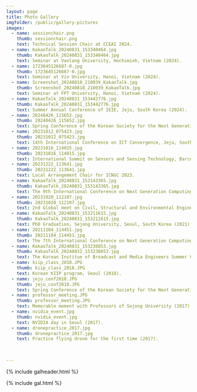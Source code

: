```yaml
---
layout: page
title: Photo Gallery
imgfolder: /public/gallery-pictures
images:
  - name: sessionchair.png
    thumb: sessionchair.png
    text: Technical Session Chair at CCEAI 2024.
  - name: KakaoTalk_20240831_153340464.jpg
    thumb: KakaoTalk_20240831_153340464.jpg
    text: Seminar at Vanlang University, Hochiminh, Vietnam (2024).
  - name: 1723645126687-0.jpg
    thumb: 1723645126687-0.jpg
    text: Seminar at Vin University, Hanoi, Vietnam (2024).
  - name: Screenshot_20240818_210039_KakaoTalk.jpg
    thumb: Screenshot_20240818_210039_KakaoTalk.jpg
    text: Seminar at FPT University, Hanoi, Vietnam (2024).
  - name: KakaoTalk_20240831_153442776.jpg
    thumb: KakaoTalk_20240831_153442776.jpg
    text: Summer Annual Conference of IEIE, Jeju, South Korea (2024).
  - name: 20240426_115652.jpg
    thumb: 20240426_115652.jpg
    text: Spring Conference of the Korean Society for the Next Generation Computing, Chungju, South Korea (2024).
  - name: 20231012_075423.jpg
    thumb: 20231012_075423.jpg
    text: 14th International Conference on ICT Convergence, Jeju, South Korea (2023).
  - name: 20231016_114015.jpg
    thumb: 20231016_114015.jpg
    text: International Summit on Sensors and Sensing Technology, Barcelona, Spain (2023).
  - name: 20231222_113641.jpg
    thumb: 20231222_113641.jpg
    text: Local Arrangement Chair for ICNGC 2023.
  - name: KakaoTalk_20240831_153143365.jpg
    thumb: KakaoTalk_20240831_153143365.jpg
    text: The 9th International Conference on Next Generation Computing, Danang, Vietnam (2023).
  - name: 20231020_112107.jpg
    thumb: 20231020_112107.jpg
    text: 2nd Global meet on Civil, Structural and Environmental Engineering, Barcelona, Spain (2023).
  - name: KakaoTalk_20240831_153211615.jpg
    thumb: KakaoTalk_20240831_153211615.jpg
    text: PhD Graduation, Sejong University, Seoul, South Korea (2021).
  - name: 20211104_114451.jpg
    thumb: 20211104_114451.jpg
    text: The 7th International Conference on Next Generation Computing, Jeju, South Korea (2021).
  - name: KakaoTalk_20240831_153238853.jpg
    thumb: KakaoTalk_20240831_153238853.jpg
    text: The Korean Institue of Broadcast and Media Engineers Summer Conference (2023).
  - name: kiip_class_2018.JPG
    thumb: kiip_class_2018.JPG
    text: Korean KIIP program, Seoul (2018).
  - name: jeju_conf2018.JPG
    thumb: jeju_conf2018.JPG
    text: Spring Conference of the Korean Society for the Next Generation Computing, Jeju, South Korea (2018).
  - name: professor_meeting.JPG
    thumb: professor_meeting.JPG
    text: Memorable moment with Professors of Sejong University (2017).
  - name: nvidia_event.jpg
    thumb: nvidia_event.jpg
    text: NVIDIA day in Seoul (2017).
  - name: dronepractice_2017.jpg
    thumb: dronepractice_2017.jpg
    text: Practice flying drone for the first time (2017).
  

 
---
```





{% include galheader.html %} 

{% include gal.html %}

 
